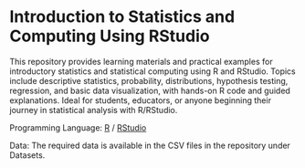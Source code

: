 # Introduction to Statistics and Computing Using RStudio

This repository provides learning materials and practical examples for introductory statistics and statistical computing using R and RStudio. Topics include descriptive statistics, probability, distributions, hypothesis testing, regression, and basic data visualization, with hands-on R code and guided explanations. Ideal for students, educators, or anyone beginning their journey in statistical analysis with R/RStudio.

Programming Language: [R](https://cran.r-project.org/bin/windows/base/) / [RStudio](https://posit.co/downloads/)

Data: The required data is available in the CSV files in the repository under Datasets.
